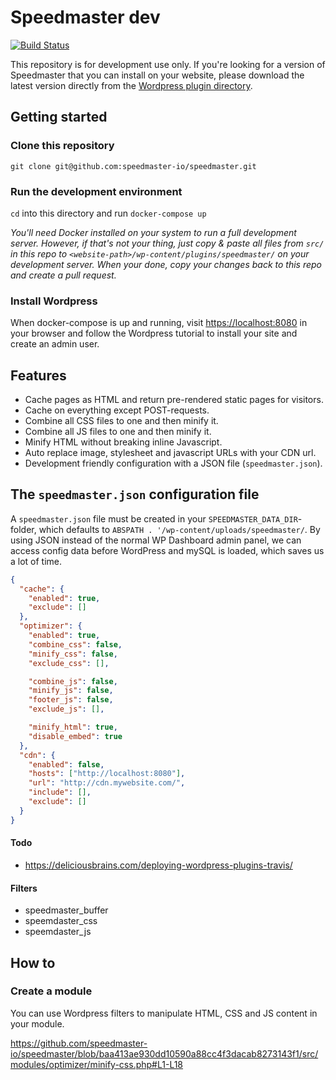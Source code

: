 # Speedmaster dev
[![Build Status](https://travis-ci.org/speedmaster-io/speedmaster.svg?branch=master)](https://travis-ci.org/speedmaster-io/speedmaster)

This repository is for development use only. If you're looking for a version of Speedmaster that you can install on your website, please download the latest version directly from the [Wordpress plugin directory](https://wordpress.org/plugins/speedmaster/).

## Getting started

### Clone this repository
```git clone git@github.com:speedmaster-io/speedmaster.git```

### Run the development environment
```cd``` into this directory and run ```docker-compose up```

*You'll need Docker installed on your system to run a full development server. However, if that's not your thing, just copy & paste all files from ```src/``` in this repo to ```<website-path>/wp-content/plugins/speedmaster/``` on your development server. When your done, copy your changes back to this repo and create a pull request.*

### Install Wordpress
When docker-compose is up and running, visit [https://localhost:8080](https://localhost:8080) in your browser and follow the Wordpress tutorial to install your site and create an admin user.

## Features
- Cache pages as HTML and return pre-rendered static pages for visitors.
- Cache on everything except POST-requests.
- Combine all CSS files to one and then minify it.
- Combine all JS files to one and then minify it.
- Minify HTML without breaking inline Javascript.
- Auto replace image, stylesheet and javascript URLs with your CDN url.
- Development friendly configuration with a JSON file (```speedmaster.json```).

## The ```speedmaster.json``` configuration file
A ```speedmaster.json``` file must be created in your ```SPEEDMASTER_DATA_DIR```-folder, which defaults to ```ABSPATH . '/wp-content/uploads/speedmaster/```. By using JSON instead of the normal WP Dashboard admin panel, we can access config data before WordPress and mySQL is loaded, which saves us a lot of time.

```json
{
  "cache": {
    "enabled": true,
    "exclude": []
  },
  "optimizer": {
    "enabled": true,
    "combine_css": false,
    "minify_css": false,
    "exclude_css": [],

    "combine_js": false,
    "minify_js": false,
    "footer_js": false,
    "exclude_js": [],

    "minify_html": true,
    "disable_embed": true
  },
  "cdn": {
    "enabled": false,
    "hosts": ["http://localhost:8080"],
    "url": "http://cdn.mywebsite.com/",
    "include": [],
    "exclude": []
  }
}
```

#### Todo
- https://deliciousbrains.com/deploying-wordpress-plugins-travis/

#### Filters
- speedmaster_buffer
- speemdaster_css
- speemdaster_js

## How to

### Create a module
You can use Wordpress filters to manipulate HTML, CSS and JS content in your module.

https://github.com/speedmaster-io/speedmaster/blob/baa413ae930dd10590a88cc4f3dacab8273143f1/src/modules/optimizer/minify-css.php#L1-L18
